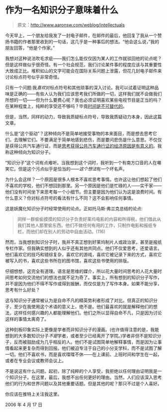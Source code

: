 # 作为一名知识分子意味着什么

> 原文：<http://www.aaronsw.com/weblog/intellectuals>

今天早上，一个朋友给我发了一封电子邮件，在邮件的最后，他回复了我从一个赞扬书籍的作者那里收到的一句话，这几乎是一种事后的想法。“他会这么说，”我的朋友回答，“他是个作家。”

我想对这种说法吹毛求疵——我们怎么能仅仅因为某人的工作就驳回他的论点呢？但是这样做似乎很奇怪。有一个社会规范，我们讨论某件事的程度应该与其重要性大致成正比。堆积如山的文字可能会在国际关系问题上泄露，但花几封电子邮件来讨论标点符号似乎非常奇怪。

只有一个问题:我*喜欢*对标点符号和其他琐事的深入讨论。我可以试着证明这种品味是正确的——有些人认为我们应该思考我们所做的一切，这样我们就不会做我们所想的一切——但为什么要费心呢？我也必须证明喜欢某些电视节目是正当的吗？在某种程度上，纯粹的享受还不够吗？毕竟[时间是不可替代的](http://www.aaronsw.com/weblog/productivity)。

但是，当然，同样的动力，导致我质疑标点符号，导致我质疑动力本身，因此这篇文章。

什么是“这个驱动”？这种倾向不是简单地接受事物的本来面目，而是想去思考它们，去理解它们。不要满足于简单地感到悲伤，而是要问悲伤是什么意思。不仅仅是获得公共汽车通行证，而是[思考获得公共汽车通行证的经济原因是有意义的](http://vitanuova.loyalty.org/weblog/nb.cgi/view/vitanuova/2005/11/04/0)。我称这种倾向为知识分子。

“知识分子”这个词有点难听。当我想到这个词时，我听到一个有南方口音的人在嘲笑它。但是这个污点似乎是恰当的——*这个想法*有一个坏名声。

为什么会这样？一个原因是很多人根本不喜欢思考事情。也许这让他们想起了他们不喜欢的学校，他们不想回到那里。另一个原因是他们是忙碌的人——实干家——他们没有时间坐下来思考每一个小细节。但主要是因为他们认为这是浪费时间。有什么意义？你对标点符号的看法有什么不同？这不会影响任何事情。

这是妖魔化知识分子时经常使用的论点。正如托马斯·弗兰克总结的论点:

> 同样一群偷偷摸摸的知识分子负责好莱坞电影的内容和所得税，他们借此从我们其他人那里偷东西。他们不做任何有用的工作，只制作电影和报纸专栏，而他们却在别人的劳动中自由活动。(116)

然而，当我想到知识分子时，我并不真正想到好莱坞制片人或政治家，甚至是报纸专栏作家。但我确实想到的人似乎还有其他共同点。他们不仅爱思考，还爱语言。他们喜欢它的技巧和错综复杂，喜欢它的游戏，喜欢它被记录下来的方式，喜欢它被写入的书，喜欢这些书所在的图书馆，喜欢这些书使用的排版。

仔细想想，这完全有道理。语言是思维的媒介，所以花大量时间思考的人花大量时间思考如何交流他们的想法也就不足为奇了。事实上，所有想到的知识分子写作，并不是因为他们不得不写作或得到报酬，而仅仅是为了写作本身。如果不能分享，思考有什么好处？

这与知识分子通常被认为是自命不凡的精英势利者形成了对比。但真正的知识分子，至少在我使用这个术语的意义上，绝不是。他们最喜欢的就是解释他们的想法，这样任何感兴趣的人都能理解他们。他们之所以显得自命不凡，只是因为讨论这样的事情太离奇了。

这种刻板印象实际上更像是学者而非知识分子的漫画。(也许值得注意的是，我能想到的大多数知识分子*不是*学者，或者至少已经离开了学院。)学者非但不是知识分子，反而被鼓励成为几乎相反的人。他们不是试图简单地解释事情，而是因为让事情看起来更复杂而得到回报。他们被迫专注于自己的小分支学科，而不是试图了解一切。他们不喜欢书，而是喜欢喋喋不休——在上课前、上班时间和学生在一起，或者在专业会议或教师会议上。

不是说这有什么问题。起初，除了纯粹的个人享受，我拒绝以任何理由证明我是一个知识分子。在这里，最后，我想不出任何更好的理由。当然，人们应该深入思考他们的行为和世界问题以及其他重要话题。但是其他的呢？那只不过是个人喜好。

你应该在推特上关注我这里。

2006 年 4 月 17 日